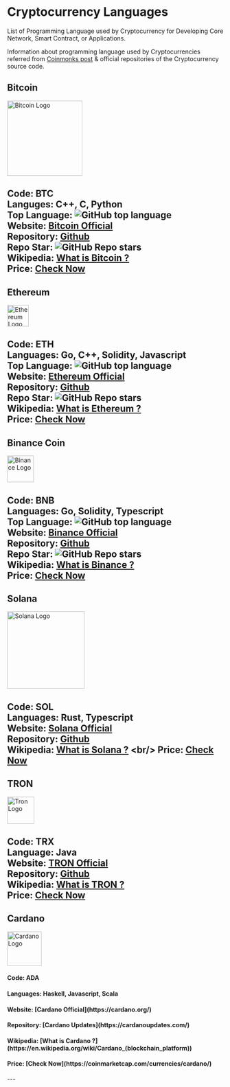 # Cryptocurrency Languages
List of Programming Language used by Cryptocurrency for Developing Core Network, Smart Contract, or Applications.

Information about programming language used by Cryptocurrencies referred from [Coinmonks post](https://medium.com/coinmonks/list-of-programming-languages-and-frameworks-used-in-41-crypto-projects-2b7223099c57) & official repositories of the Cryptocurrency source code.

## Bitcoin
<p>
  <img src="https://bitcoin.org/img/icons/logotop.svg?1641218872" width="175" title="Bitcoin Logo" alt="Bitcoin Logo">
</p>

Code: BTC
<br/> Languges: C++, C, Python
<br/> Top Language: ![GitHub top language](https://img.shields.io/github/languages/top/bitcoin/bitcoin?style=social)
<br/> Website: [Bitcoin Official](https://bitcoin.org/)
<br/> Repository: [Github](https://github.com/bitcoin)
<br/> Repo Star: ![GitHub Repo stars](https://img.shields.io/github/stars/bitcoin/bitcoin?style=social)
<br/> Wikipedia: [What is Bitcoin ?](https://en.wikipedia.org/wiki/Bitcoin)
<br/> Price: [Check Now](https://coinmarketcap.com/currencies/bitcoin/)
---
## Ethereum
<p>
  <img src="https://ethereum.org/static/a110735dade3f354a46fc2446cd52476/f3a29/eth-home-icon.webp" width="50" title="Ethereum Logo" alt="Ethereum Logo">
</p>

Code: ETH
<br/> Languages: Go, C++, Solidity, Javascript
<br/> Top Language: ![GitHub top language](https://img.shields.io/github/languages/top/ethereum/go-ethereum?style=social)
<br/> Website: [Ethereum Official](https://ethereum.org/en/)
<br/> Repository: [Github](https://github.com/ethereum)
<br/> Repo Star: ![GitHub Repo stars](https://img.shields.io/github/stars/ethereum/go-ethereum?style=social)
<br/> Wikipedia:  [What is Ethereum ?](https://en.wikipedia.org/wiki/Ethereum)
<br/> Price: [Check Now](https://coinmarketcap.com/currencies/ethereum/)
---
## Binance Coin
<p>
  <img src="https://s2.coinmarketcap.com/static/img/coins/64x64/1839.png" width="62" title="Binance Logo" alt="Binance Logo">
</p>

Code: BNB
<br/> Languages: Go, Solidity, Typescript
<br/> Top Language: ![GitHub top language](https://img.shields.io/github/languages/top/binance-chain/bsc?style=social)
<br/> Website: [Binance Official](https://www.binance.org/en)
<br/> Repository: [Github](https://github.com/binance-chain)
<br/> Repo Star: ![GitHub Repo stars](https://img.shields.io/github/stars/binance-chain/bsc?style=social)
<br/> Wikipedia:  [What is Binance ?](https://en.wikipedia.org/wiki/Binance)
<br/> Price: [Check Now](https://coinmarketcap.com/currencies/bnb/)
---
## Solana
<p>
  <img src="https://solana.com/_next/image?url=%2F_next%2Fstatic%2Fmedia%2Fdark-horizontal.c3a5eb36.svg&w=384&q=75" width="180" title="Solana Logo" alt="Solana Logo">
</p>

Code: SOL
<br/> Languages: Rust, Typescript
<br/> Website: [Solana Official](https://solana.com/)
<br/> Repository: [Github](https://github.com/solana-labs)
<br/> Wikipedia:  [What is Solana ?](https://en.wikipedia.org/wiki/Solana_(blockchain_platform))
<br/> Price: [Check Now](https://coinmarketcap.com/currencies/solana/)
---
## TRON
<p>
  <img src="https://s2.coinmarketcap.com/static/img/coins/64x64/1958.png" width="63" title="Tron Logo" alt="Tron Logo">
</p>

Code: TRX
<br/> Language: Java
<br/> Website: [TRON Official](https://tron.network/)
<br/> Repository: [Github](https://github.com/tronprotocol/java-tron)
<br/> Wikipedia:  [What is TRON ?](https://en.wikipedia.org/wiki/Tron_(cryptocurrency))
<br/> Price: [Check Now](https://coinmarketcap.com/currencies/tron/)
---
## Cardano
<p>
  <img src="https://s2.coinmarketcap.com/static/img/coins/64x64/2010.png" width="80" title="Cardano Logo" alt="Cardano Logo">
</p>

<h4> Code: ADA </h4>
<h4> Languages: Haskell, Javascript, Scala </h4>
<h4> Website: [Cardano Official](https://cardano.org/) </h4>
<h4> Repository: [Cardano Updates](https://cardanoupdates.com/) </h4>
<h4> Wikipedia:  [What is Cardano ?](https://en.wikipedia.org/wiki/Cardano_(blockchain_platform)) </h4>
<h4> Price: [Check Now](https://coinmarketcap.com/currencies/cardano/) </h4>
---